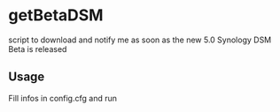 getBetaDSM
==========

script to download and notify me as soon as the new 5.0 Synology DSM Beta is released


## Usage
Fill infos in config.cfg and run